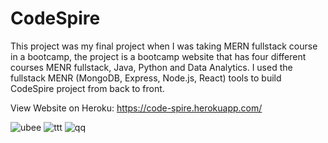 # CodeSpire
This project was my final project when I was taking MERN fullstack course in a bootcamp, the project is a bootcamp website that has four different courses MENR fullstack, Java, Python and Data Analytics. I used the fullstack MENR (MongoDB, Express, Node.js, React) tools to build CodeSpire project from back to front.
          
          
 
View Website on Heroku:
https://code-spire.herokuapp.com/

![ubee](https://user-images.githubusercontent.com/62153882/109666267-e3272f80-7b23-11eb-8aca-69020ae7908b.PNG)
![ttt](https://user-images.githubusercontent.com/62153882/109666300-e91d1080-7b23-11eb-8066-bb992ab41353.PNG)
![qq](https://user-images.githubusercontent.com/62153882/109666314-ee7a5b00-7b23-11eb-9771-3eaddefa1b40.PNG)

